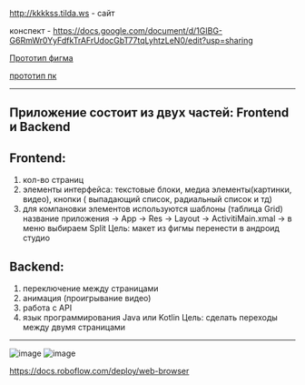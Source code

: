 http://kkkkss.tilda.ws - сайт 

конспект - https://docs.google.com/document/d/1GIBG-G6RmWr0YyFdfkTrAFrUdocGbT77tqLyhtzLeN0/edit?usp=sharing

[Прототип фигма](https://www.figma.com/file/RAznL3D3H6Ku3rZ7518mFZ/Restaurant-Application-UI-Interface-(Community)?type=design&node-id=0-1&mode=design&t=26LJH2tPnBzM6vuU-0)

[прототип пк](https://www.figma.com/file/siHE36GSOmbPZWUaYfOcQs/MODERN-PAGE-TRANSITIONS-by-MAKETHECUT.STUDIO-(Community)?type=design&mode=design&t=26LJH2tPnBzM6vuU-0)

---

Приложение состоит из двух частей: Frontend и Backend
--


Frontend:
--
1) кол-во страниц
2) элементы интерфейса: текстовые блоки, медиа элементы(картинки, видео), кнопки ( выпадающий список, радиальный список и тд)
3) для компановки элементов используются шаблоны (таблица Grid) название приложения -> App -> Res -> Layout -> ActivitiMain.xmal -> в меню выбираем Split
   Цель: макет из фигмы перенести в андроид студио 

Backend: 
--
1) переключение между страницами
2) анимация (проигрывание видео)
3) работа с API
4) язык программирования Java или Kotlin
   Цель: сделать переходы между двумя страницами
---
![image](https://github.com/son4ez1/semester5/assets/113089517/3e29f835-2fb4-410e-90ad-ea12713d9d05)
![image](https://github.com/son4ez1/semester5/assets/113089517/16ee4965-a47c-428b-a0bd-09eb4bb7a53f)

https://docs.roboflow.com/deploy/web-browser
